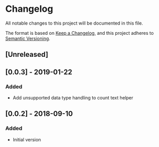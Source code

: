 # Changelog
All notable changes to this project will be documented in this file.

The format is based on [Keep a Changelog](https://keepachangelog.com/en/1.0.0/),
and this project adheres to [Semantic Versioning](https://semver.org/spec/v2.0.0.html).

## [Unreleased]

## [0.0.3] - 2019-01-22

### Added
- Add unsupported data type handling to count text helper

## [0.0.2] - 2018-09-10

### Added
- Initial version
